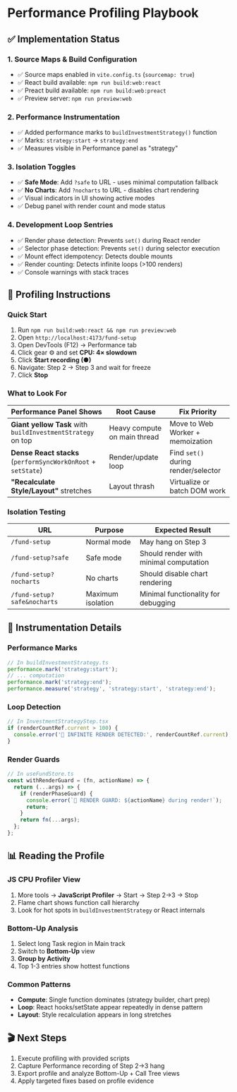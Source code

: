 # Performance Profiling Playbook

## ✅ Implementation Status

### 1. **Source Maps & Build Configuration**

- ✅ Source maps enabled in `vite.config.ts` (`sourcemap: true`)
- ✅ React build available: `npm run build:web:react`
- ✅ Preact build available: `npm run build:web:preact`
- ✅ Preview server: `npm run preview:web`

### 2. **Performance Instrumentation**

- ✅ Added performance marks to `buildInvestmentStrategy()` function
- ✅ Marks: `strategy:start` → `strategy:end`
- ✅ Measures visible in Performance panel as "strategy"

### 3. **Isolation Toggles**

- ✅ **Safe Mode**: Add `?safe` to URL - uses minimal computation fallback
- ✅ **No Charts**: Add `?nocharts` to URL - disables chart rendering
- ✅ Visual indicators in UI showing active modes
- ✅ Debug panel with render count and mode status

### 4. **Development Loop Sentries**

- ✅ Render phase detection: Prevents `set()` during React render
- ✅ Selector phase detection: Prevents `set()` during selector execution
- ✅ Mount effect idempotency: Detects double mounts
- ✅ Render counting: Detects infinite loops (>100 renders)
- ✅ Console warnings with stack traces

## 🎯 Profiling Instructions

### Quick Start

1. Run `npm run build:web:react && npm run preview:web`
2. Open `http://localhost:4173/fund-setup`
3. Open DevTools (F12) → Performance tab
4. Click gear ⚙️ and set **CPU: 4× slowdown**
5. Click **Start recording (●)**
6. Navigate: Step 2 → Step 3 and wait for freeze
7. Click **Stop**

### What to Look For

| Performance Panel Shows                                       | Root Cause                   | Fix Priority                        |
| ------------------------------------------------------------- | ---------------------------- | ----------------------------------- |
| **Giant yellow Task** with `buildInvestmentStrategy` on top   | Heavy compute on main thread | Move to Web Worker + memoization    |
| **Dense React stacks** (`performSyncWorkOnRoot` + `setState`) | Render/update loop           | Find `set()` during render/selector |
| **"Recalculate Style/Layout"** stretches                      | Layout thrash                | Virtualize or batch DOM work        |

### Isolation Testing

| URL                         | Purpose           | Expected Result                        |
| --------------------------- | ----------------- | -------------------------------------- |
| `/fund-setup`               | Normal mode       | May hang on Step 3                     |
| `/fund-setup?safe`          | Safe mode         | Should render with minimal computation |
| `/fund-setup?nocharts`      | No charts         | Should disable chart rendering         |
| `/fund-setup?safe&nocharts` | Maximum isolation | Minimal functionality for debugging    |

## 🔧 Instrumentation Details

### Performance Marks

```javascript
// In buildInvestmentStrategy.ts
performance.mark('strategy:start');
// ... computation
performance.mark('strategy:end');
performance.measure('strategy', 'strategy:start', 'strategy:end');
```

### Loop Detection

```javascript
// In InvestmentStrategyStep.tsx
if (renderCountRef.current > 100) {
  console.error('🚨 INFINITE RENDER DETECTED:', renderCountRef.current);
}
```

### Render Guards

```javascript
// In useFundStore.ts
const withRenderGuard = (fn, actionName) => {
  return (...args) => {
    if (renderPhaseGuard) {
      console.error(`🚨 RENDER GUARD: ${actionName} during render!`);
      return;
    }
    return fn(...args);
  };
};
```

## 📊 Reading the Profile

### JS CPU Profiler View

1. More tools → **JavaScript Profiler** → Start → Step 2→3 → Stop
2. Flame chart shows function call hierarchy
3. Look for hot spots in `buildInvestmentStrategy` or React internals

### Bottom-Up Analysis

1. Select long Task region in Main track
2. Switch to **Bottom-Up** view
3. **Group by Activity**
4. Top 1-3 entries show hottest functions

### Common Patterns

- **Compute**: Single function dominates (strategy builder, chart prep)
- **Loop**: React hooks/setState appear repeatedly in dense pattern
- **Layout**: Style recalculation appears in long stretches

## 🎬 Next Steps

1. Execute profiling with provided scripts
2. Capture Performance recording of Step 2→3 hang
3. Export profile and analyze Bottom-Up + Call Tree views
4. Apply targeted fixes based on profile evidence
